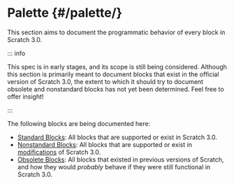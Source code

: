 # Palette {#/palette/}

This section aims to document the programmatic behavior of every block in Scratch 3.0.

::: info

This spec is in early stages, and its scope is still being considered. Although this section is primarily meant to document blocks that exist in the official version of Scratch 3.0, the extent to which it should try to document obsolete and nonstandard blocks has not yet been determined. Feel free to offer insight!

:::

The following blocks are being documented here:

* [Standard Blocks](./standard/): All blocks that are supported or exist in Scratch 3.0.
* [Nonstandard Blocks](./nonstandard/): All blocks that are supported or exist in [modifications](/ideas/concepts/#mod) of Scratch 3.0.
* [Obsolete Blocks](./obsolete/): All blocks that existed in previous versions of Scratch, and how they would *probably* behave if they were still functional in Scratch 3.0.
